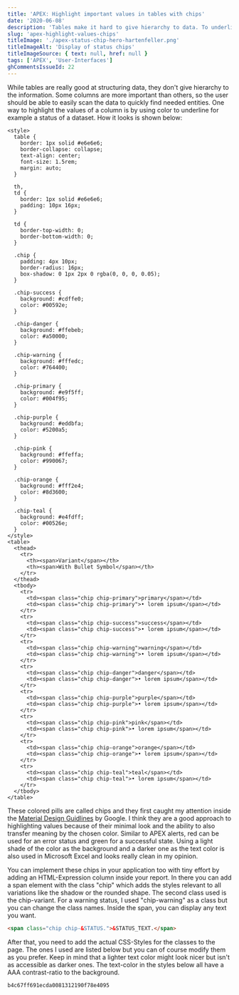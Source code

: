 ```yaml
---
title: 'APEX: Highlight important values in tables with chips'
date: '2020-06-08'
description: 'Tables make it hard to give hierarchy to data. To underline the importance of certain values in a table you can use chips that highlight the values with colors.'
slug: 'apex-highlight-values-chips'
titleImage: './apex-status-chip-hero-hartenfeller.png'
titleImageAlt: 'Display of status chips'
titleImageSource: { text: null, href: null }
tags: ['APEX', 'User-Interfaces']
ghCommentsIssueId: 22
---
```


While tables are really good at structuring data, they don't give hierarchy to the information. Some columns are more important than others, so the user should be able to easily scan the data to quickly find needed entities. One way to highlight the values of a column is by using color to underline for example a status of a dataset. How it looks is shown below:

```html-embed
<style>
  table {
    border: 1px solid #e6e6e6;
    border-collapse: collapse;
    text-align: center;
    font-size: 1.5rem;
    margin: auto;
  }

  th,
  td {
    border: 1px solid #e6e6e6;
    padding: 10px 16px;
  }

  td {
    border-top-width: 0;
    border-bottom-width: 0;
  }

  .chip {
    padding: 4px 10px;
    border-radius: 16px;
    box-shadow: 0 1px 2px 0 rgba(0, 0, 0, 0.05);
  }

  .chip-success {
    background: #cdffe0;
    color: #00592e;
  }

  .chip-danger {
    background: #ffebeb;
    color: #a50000;
  }

  .chip-warning {
    background: #fffedc;
    color: #764400;
  }

  .chip-primary {
    background: #e9f5ff;
    color: #004f95;
  }

  .chip-purple {
    background: #eddbfa;
    color: #5200a5;
  }

  .chip-pink {
    background: #ffeffa;
    color: #990067;
  }

  .chip-orange {
    background: #fff2e4;
    color: #8d3600;
  }

  .chip-teal {
    background: #e4fdff;
    color: #00526e;
  }
</style>
<table>
  <thead>
    <tr>
      <th><span>Variant</span></th>
      <th><span>With Bullet Symbol</span></th>
    </tr>
  </thead>
  <tbody>
    <tr>
      <td><span class="chip chip-primary">primary</span></td>
      <td><span class="chip chip-primary">• lorem ipsum</span></td>
    </tr>
    <tr>
      <td><span class="chip chip-success">success</span></td>
      <td><span class="chip chip-success">• lorem ipsum</span></td>
    </tr>
    <tr>
      <td><span class="chip chip-warning">warning</span></td>
      <td><span class="chip chip-warning">• lorem ipsum</span></td>
    </tr>
    <tr>
      <td><span class="chip chip-danger">danger</span></td>
      <td><span class="chip chip-danger">• lorem ipsum</span></td>
    </tr>
    <tr>
      <td><span class="chip chip-purple">purple</span></td>
      <td><span class="chip chip-purple">• lorem ipsum</span></td>
    </tr>
    <tr>
      <td><span class="chip chip-pink">pink</span></td>
      <td><span class="chip chip-pink">• lorem ipsum</span></td>
    </tr>
    <tr>
      <td><span class="chip chip-orange">orange</span></td>
      <td><span class="chip chip-orange">• lorem ipsum</span></td>
    </tr>
    <tr>
      <td><span class="chip chip-teal">teal</span></td>
      <td><span class="chip chip-teal">• lorem ipsum</span></td>
    </tr>
  </tbody>
</table>
```

These colored pills are called chips and they first caught my attention inside the [Material Design Guidlines](https://material.io/components/chips) by Google. I think they are a good approach to highlighting values because of their minimal look and the ability to also transfer meaning by the chosen color. Similar to APEX alerts, red can be used for an error status and green for a successful state. Using a light shade of the color as the background and a darker one as the text color is also used in Microsoft Excel and looks really clean in my opinion.

You can implement these chips in your application too with tiny effort by adding an HTML-Expression column inside your report. In there you can add a span element with the class "chip" which adds the styles relevant to all variations like the shadow or the rounded shape. The second class used is the chip-variant. For a warning status, I used "chip-warning" as a class but you can change the class names. Inside the span, you can display any text you want.

```html
<span class="chip chip-&STATUS.">&STATUS_TEXT.</span>
```

After that, you need to add the actual CSS-Styles for the classes to the page. The ones I used are listed below but you can of course modify them as you prefer. Keep in mind that a lighter text color might look nicer but isn't as accessible as darker ones. The text-color in the styles below all have a AAA contrast-ratio to the background.

```gist
b4c67ff691ecda0081312190f78e4095
```

